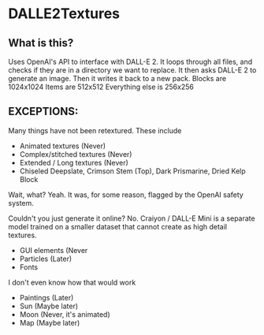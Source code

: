 # DALLE2Textures
## What is this?
Uses OpenAI's API to interface with DALL-E 2. 
It loops through all files, and checks if they are in a directory we want to replace. 
It then asks DALL-E 2 to generate an image. Then it writes it back to a new pack.
Blocks are 1024x1024
Items are 512x512
Everything else is 256x256

## EXCEPTIONS:
Many things have not been retextured. These include
- Animated textures (Never)
- Complex/stitched textures (Never)
- Extended / Long textures (Never)
- Chiseled Deepslate, Crimson Stem (Top), Dark Prismarine, Dried Kelp Block

Wait, what? Yeah. It was, for some reason, flagged by the OpenAI safety system.

Couldn't you just generate it online? No. Craiyon / DALL-E Mini is a separate model trained on a smaller dataset that cannot create as high detail textures.

- GUI elements (Never
- Particles (Later)
- Fonts

I don't even know how that would work

- Paintings (Later)
- Sun (Maybe later)
- Moon (Never, it's animated)
- Map (Maybe later)
